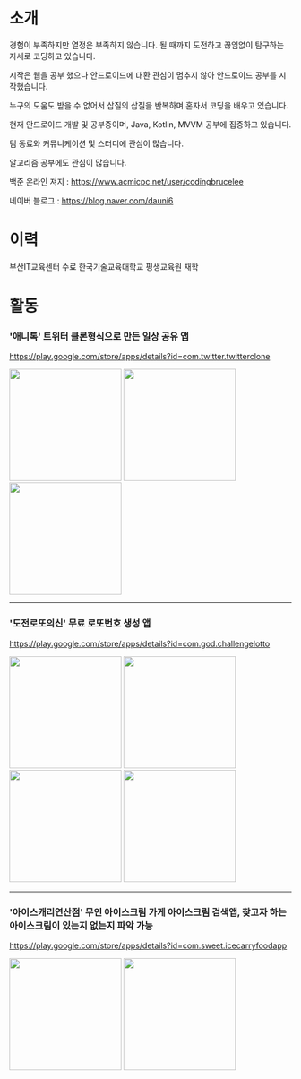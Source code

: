 # 소개
  경험이 부족하지만 열정은 부족하지 않습니다.
  될 때까지 도전하고 끊임없이 탐구하는 자세로 코딩하고 있습니다.
  
  시작은 웹을 공부 했으나 안드로이드에 대환 관심이 멈추지 않아 안드로이드 공부를 시작했습니다.
  
  누구의 도움도 받을 수 없어서 삽질의 삽질을 반복하며 혼자서 코딩을 배우고 있습니다.
  
  현재 안드로이드 개발 및 공부중이며, Java, Kotlin, MVVM 공부에 집중하고 있습니다.
  
  팀 동료와 커뮤니케이션 및 스터디에 관심이 많습니다.
  
  알고리즘 공부에도 관심이 많습니다. 
  
  백준 온라인 져지 : https://www.acmicpc.net/user/codingbrucelee
  
  네이버 블로그 : https://blog.naver.com/dauni6
  
  
# 이력
  부산IT교육센터 수료
  한국기술교육대학교 평생교육원 재학
  
# 활동

### '애니톡' 트위터 클론형식으로 만든 일상 공유 앱

https://play.google.com/store/apps/details?id=com.twitter.twitterclone

<div>
 <img width="200" src="https://user-images.githubusercontent.com/45280927/87866303-28df1f80-c9bb-11ea-8986-ac4f13e8d4a8.PNG">
  <img width="200" src="https://user-images.githubusercontent.com/45280927/87866307-2b417980-c9bb-11ea-8fb5-d56182f93721.PNG">  
  <img width="200" src="https://user-images.githubusercontent.com/45280927/87866308-2d0b3d00-c9bb-11ea-8a4a-be49a728d0ee.PNG">  
</div>

_____

### '도전로또의신' 무료 로또번호 생성 앱

https://play.google.com/store/apps/details?id=com.god.challengelotto
<div>
 <img width="200" src="https://user-images.githubusercontent.com/45280927/87866309-309ec400-c9bb-11ea-82e1-5c3a3bd7f136.PNG">
  <img width="200" src="https://user-images.githubusercontent.com/45280927/87866310-33011e00-c9bb-11ea-977e-c2081edfad0c.PNG">  
  <img width="200" src="https://user-images.githubusercontent.com/45280927/87866311-3399b480-c9bb-11ea-8dff-07d74ed66460.PNG">
   <img width="200" src="https://user-images.githubusercontent.com/45280927/87866312-35637800-c9bb-11ea-9cb3-4beed301b89f.PNG">  
</div>

_____

### '아이스캐리연산점' 무인 아이스크림 가게 아이스크림 검색앱, 찾고자 하는 아이스크림이 있는지 없는지 파악 가능

https://play.google.com/store/apps/details?id=com.sweet.icecarryfoodapp

<div>
 <img width="200" src="https://user-images.githubusercontent.com/45280927/87866314-37c5d200-c9bb-11ea-999f-fbd50fb1bf13.PNG">
  <img width="200" src="https://user-images.githubusercontent.com/45280927/87866316-385e6880-c9bb-11ea-9aa8-1de0e60334de.PNG">  
</div>



